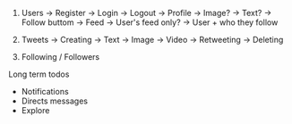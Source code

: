 1. Users
    -> Register
    -> Login
    -> Logout
    -> Profile
        -> Image?
        -> Text?
        -> Follow buttom
    -> Feed
        -> User's feed only?
        -> User + who they follow

2. Tweets 
    -> Creating
        -> Text
        -> Image
        -> Video
    -> Retweeting
    -> Deleting

3. Following / Followers

Long term todos
- Notifications
- Directs messages
- Explore